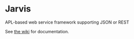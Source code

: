 # Jarvis 
APL-based web service framework supporting JSON or REST

See [the wiki](https://github.com/Dyalog/Jarvis/wiki) for documentation.
